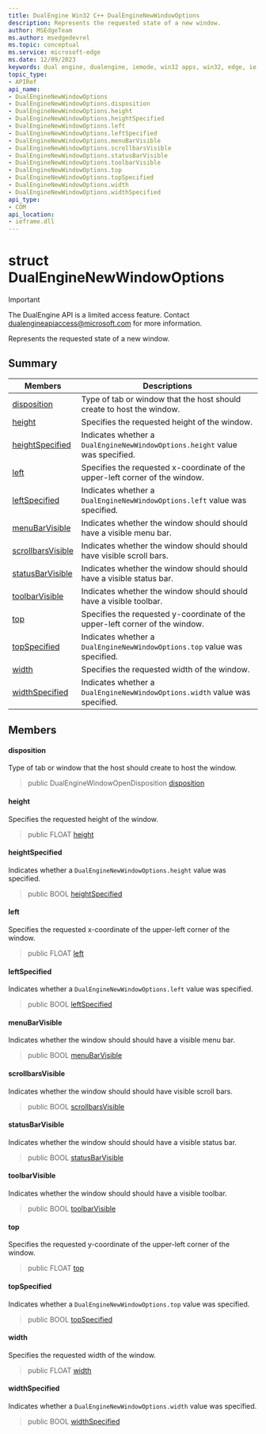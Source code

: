 ```yaml
---
title: DualEngine Win32 C++ DualEngineNewWindowOptions
description: Represents the requested state of a new window.
author: MSEdgeTeam
ms.author: msedgedevrel
ms.topic: conceptual
ms.service: microsoft-edge
ms.date: 12/09/2023
keywords: dual engine, dualengine, iemode, win32 apps, win32, edge, ie mode, edge html, DualEngineNewWindowOptions
topic_type: 
- APIRef
api_name:
- DualEngineNewWindowOptions
- DualEngineNewWindowOptions.disposition
- DualEngineNewWindowOptions.height
- DualEngineNewWindowOptions.heightSpecified
- DualEngineNewWindowOptions.left
- DualEngineNewWindowOptions.leftSpecified
- DualEngineNewWindowOptions.menuBarVisible
- DualEngineNewWindowOptions.scrollbarsVisible
- DualEngineNewWindowOptions.statusBarVisible
- DualEngineNewWindowOptions.toolbarVisible
- DualEngineNewWindowOptions.top
- DualEngineNewWindowOptions.topSpecified
- DualEngineNewWindowOptions.width
- DualEngineNewWindowOptions.widthSpecified
api_type:
- COM
api_location:
- ieframe.dll
---
```


# struct DualEngineNewWindowOptions

> [!IMPORTANT]
> The DualEngine API is a limited access feature. Contact dualengineapiaccess@microsoft.com for more information.

Represents the requested state of a new window.

## Summary

 Members                        | Descriptions
--------------------------------|---------------------------------------------
[disposition](#disposition) | Type of tab or window that the host should create to host the window.
[height](#height) | Specifies the requested height of the window.
[heightSpecified](#heightspecified) | Indicates whether a `DualEngineNewWindowOptions.height` value was specified.
[left](#left) | Specifies the requested x-coordinate of the upper-left corner of the window.
[leftSpecified](#leftspecified) | Indicates whether a `DualEngineNewWindowOptions.left` value was specified.
[menuBarVisible](#menubarvisible) | Indicates whether the window should should have a visible menu bar.
[scrollbarsVisible](#scrollbarsvisible) | Indicates whether the window should should have visible scroll bars.
[statusBarVisible](#statusbarvisible) | Indicates whether the window should should have a visible status bar.
[toolbarVisible](#toolbarvisible) | Indicates whether the window should should have a visible toolbar.
[top](#top) | Specifies the requested y-coordinate of the upper-left corner of the window.
[topSpecified](#topspecified) | Indicates whether a `DualEngineNewWindowOptions.top` value was specified.
[width](#width) | Specifies the requested width of the window.
[widthSpecified](#widthspecified) | Indicates whether a `DualEngineNewWindowOptions.width` value was specified.

## Members

#### disposition

Type of tab or window that the host should create to host the window.

> public DualEngineWindowOpenDisposition [disposition](#disposition)

#### height

Specifies the requested height of the window.

> public FLOAT [height](#height)

#### heightSpecified

Indicates whether a `DualEngineNewWindowOptions.height` value was specified.

> public BOOL [heightSpecified](#heightspecified)

#### left

Specifies the requested x-coordinate of the upper-left corner of the window.

> public FLOAT [left](#left)

#### leftSpecified

Indicates whether a `DualEngineNewWindowOptions.left` value was specified.

> public BOOL [leftSpecified](#leftspecified)

#### menuBarVisible

Indicates whether the window should should have a visible menu bar.

> public BOOL [menuBarVisible](#menubarvisible)

#### scrollbarsVisible

Indicates whether the window should should have visible scroll bars.

> public BOOL [scrollbarsVisible](#scrollbarsvisible)

#### statusBarVisible

Indicates whether the window should should have a visible status bar.

> public BOOL [statusBarVisible](#statusbarvisible)

#### toolbarVisible

Indicates whether the window should should have a visible toolbar.

> public BOOL [toolbarVisible](#toolbarvisible)

#### top

Specifies the requested y-coordinate of the upper-left corner of the window.

> public FLOAT [top](#top)

#### topSpecified

Indicates whether a `DualEngineNewWindowOptions.top` value was specified.

> public BOOL [topSpecified](#topspecified)

#### width

Specifies the requested width of the window.

> public FLOAT [width](#width)

#### widthSpecified

Indicates whether a `DualEngineNewWindowOptions.width` value was specified.

> public BOOL [widthSpecified](#widthspecified)

